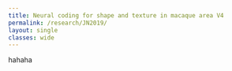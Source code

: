 ```yaml
---
title: Neural coding for shape and texture in macaque area V4
permalink: /research/JN2019/
layout: single
classes: wide
---
```


hahaha
